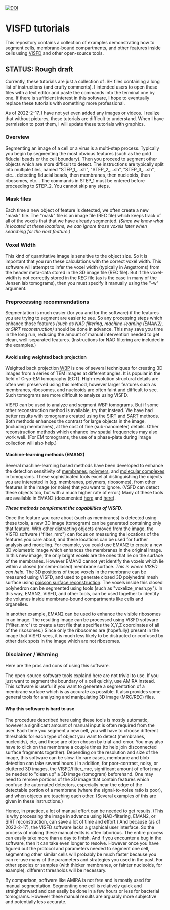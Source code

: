 [![DOI](https://zenodo.org/badge/406224574.svg)](https://zenodo.org/badge/latestdoi/406224574)

VISFD tutorials
=================================================
This repository contains a collection of examples
demonstrating how to segment cells, membrane-bound compartments,
and other features inside cells using
[VISFD](https://github.com/jewettaij/visfd)
and other open-source tools.


## STATUS: Rough draft

Currently, these tutorials are just a collection of .SH files
containing a long list of instructions (and crufty comments).
I intended users to open these files with a text editor and
paste the commands into the terminal one by one.
If there is sufficient interest in this software, I hope to eventually
replace these tutorials with something more professional.

As of 2022-2-17, I have not yet even added any images or videos.
I realize that without pictures, these tutorials are difficult to understand.
When I have permission to post them, I will update these tutorials
with graphics.



### Overview

Segmenting an image of a cell or a virus is a multi-step process.
Typically you begin by segmenting the most obvious features
(such as the gold fiducial beads or the cell boundary).
Then you proceed to segment other objects which are more difficult to detect.
The instructions are typically split into multiple files, named
"STEP_1_...sh", "STEP_2_...sh", "STEP_3_...sh", etc...
detecting fiducial beads, then membranes, then nucleoids, then ribosomes, etc...
The commands in STEP_1 must be entered before proceeding to STEP_2.
You cannot skip any steps.


### Mask files

Each time a new object of feature is detected, we often create a new
"mask" file.  The "mask" file is an image file (REC file) which keeps
track of all of the voxels that that we have already segmented.
*(Since we know what is located at these locations, we can ignore
those voxels later when searching for the next feature.)*


### Voxel Width

This kind of quantitative image is sensitive to the object size.
So it is important that you run these calculations with the correct voxel width.
This software will attempt to infer the voxel width (typically in Angstroms)
from the header meta-data stored in the 3D image file (REC file).
But if the voxel-width is not correctly stored in the REC file
(as is the case in many of the Jensen lab tomograms),
then you must specify it manually using the "-w" argument.


### Preprocessing recommendations

Segmentation is much easier (for you and for the software)
if the features you are trying to segment are easier to see.
So any processing steps which enhance those features
*(such as NAD filtering, machine-learning (EMAN2), or SIRT reconstruction)*
should be done in advance.
This may save you time in the long run, reducing the amount
of manual intervention needed to get clean, well-separated features.
(Instructions for NAD filtering are included in the examples.)





#### Avoid using weighted back projection

Weighted back projection
[WBP](https://doi.org/10.1007/978-0-387-69008-7_9)
is one of several techniques for creating 3D images
from a series of TEM images at different angles.
It is popular in the field of Cryo-EM tomography (ECT).
High-resolution structural details are often well preserved using this method,
however larger features such as membranes, ribosomes, and nucleoids
are often faint and difficult to see.
Such tomograms are more difficult to analyze using VISFD.

VISFD can be used to analyze and segment WBP tomograms.
But if some other reconstruction method is available, try that instead.
We have had better results with tomograms created using the
[SIRT](https://doi.org/10.1016/0022-5193(72)90180-4) and
[SART](https://doi.org/10.1016/0161-7346(84)90008-7) methods.
Both methods enhances the contrast for large objects in the image,
(including membranes), at the cost of fine (sub-nanometer) details.
Other reconstruction methods which enhance low
spatial frequencies may also work well.  (For EM tomograms, the use of a
phase-plate during image collection will also help.)




#### Machine-learning methods (EMAN2)

Several machine-learning based methods have been developed to enhance the
detection sensitivity of
[membranes](https://doi.org/10.1038/nmeth.4405),
[polymers](https://doi.org/10.1038/nmeth.4405),
and
[molecular complexes](https://doi.org/10.1016/j.jsb.2018.09.002) in tomograms.
These sophisticated tools excel at distinguishing the objects you are
interested in (eg. membranes, polymers, ribosomes), from other features
in the image (or noise) that you want to ignore.
(VSFD can detect these objects too, but with a much higher rate of error.)
Many of these tools are available in EMAN2 (documented
[here](https://blake.bcm.edu/emanwiki/EMAN2/Programs/tomoseg) and
[here](https://doi.org/10.1038/protex.2017.095)).

***These methods complement the capabilities of VISFD.***

Once the feature you care about (such as membranes) is detected using these
tools, a new 3D image (tomogram) can be generated containing only that feature.
With other distracting objects emoved from the image, the VISFD software
("filter_mrc") can focus on measuring the locations of the features you
care about, and these locations can be used for further analysis and modeling.
For example, you could use EMAN2 to create a new 3D volumetric image which
enhances the membranes in the original image.  In this new image,
the only bright voxels are the ones that lie on the surface of the membranes.
However EMAN2 cannot yet identify the voxels which lie within a closed
(or semi-closed) membrane surface.  *This is where VISFD can help.*
The 3D positions of these voxels in the membrane can be measured
using VISFD, and used to generate closed 3D polyhedral mesh surface using
[poisson surface reconstruction](https://github.com/mkazhdan/PoissonRecon).
The voxels inside this closed polyhedron can be segmented using tools
(such as "voxelize_mesh.py").  In this way, EMAN2, VISFD, and other tools,
can be used together to identify the volumes inside membrane-bound
compartments like cells and organelles.

In another example, EMAN2 can be used to enhance the visible ribosomes in an
image. The resulting image can be processed using VISFD software ("filter_mrc")
to create a text file that specifies the X,Y,Z coordinates of all of the
risosomes.)  Since only the ribosomes are (hopefully)
present in the image that VISFD sees, it is much less
likely to be distracted or confused by other dark spots
in the image which are not ribosomes.




### Disclaimer / Warning

Here are the pros and cons of using this software.

The open-source software tools explaind here are not trivial to use.
If you just want to segment the boundary of a cell quickly, use AMIRA instead.
This software is useful if you want to generate a segmentation of
a membrane surface which is as accurate as possible.
It also provides some general tools for analyzing and
manipulating 3D image (MRC/REC) files.


#### Why this software is hard to use

The procedure described here using these tools is mostly automatic,
however a significant amount of manual input is often required from the user.
Each time you segment a new cell, you will have to choose different thresholds
for each type of object you want to detect (membranes, nucleoids), etc,
and these are often chosen by trial-and-error.
You may also have to click on the membrane a couple times
(to help join disconnected surface fragments together).
Depending on the resolution and size of the image, this software can be slow.
(In rare cases, membrane and blob detection can take several hours.)
In addition, for poor-contrast, noisy, or cluttered 3D images,
the VISFD/filter_mrc, significant amount of effort may be needed to "clean up"
a 3D image (tomogram) beforehand.  One may need to remove portions of
the 3D image that contain features which confuse the automated detectors,
especially near the edge of the detectable portion of a membrane (where the
signal-to-noise ratio is poor), and when objects are touching each other.
(Several examples of this are given in these instructions.)

Hence, in practice, a lot of manual effort can be needed to get results.
(This is why processing the image in advance using NAD-filtering,
EMAN2, or SIRT reconstruction, can save a lot of time and effort.)
And because (as of 2022-2-17), the VISFD software lacks a graphical user
interface.  So the process of making these manual edits is often laborious.
The entire process can easily take more than a day to finish.  And if you
encounter a bug in the software, then it can take even longer to resolve.
However once you have figured out the protocol and parameters needed to
segment one cell, segmenting other similar cells will probably be much faster
because you can re-use many of the parameters and strategies you used in the
past.  For other species or samples (with thicker membranes, or fainter
nucleoids, for example), different thresholds will be necessary.

By comparison, software like AMIRA is not free and is mostly used for manual
segmentation.  Segmenting one cell is relatively quick and straightforward
and can easily be done in a few hours or less for bacterial tomograms.
However these manual results are arguably more subjective and potentially
less accurate.

